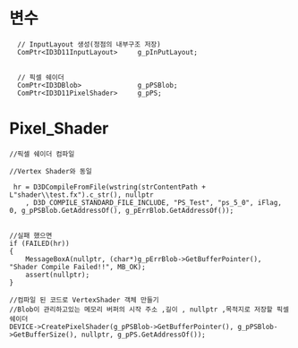 변수
======================
      // InputLayout 생성(정점의 내부구조 저장)
      ComPtr<ID3D11InputLayout>		g_pInPutLayout; 
      
      
      // 픽셀 쉐이더
      ComPtr<ID3DBlob>				g_pPSBlob;
      ComPtr<ID3D11PixelShader>		g_pPS;



Pixel_Shader
=====================

        
  	//픽셀 쉐이더 컴파일
  
    //Vertex Shader와 동일
    
  	 hr = D3DCompileFromFile(wstring(strContentPath + L"shader\\test.fx").c_str(), nullptr
  		, D3D_COMPILE_STANDARD_FILE_INCLUDE, "PS_Test", "ps_5_0", iFlag, 0, g_pPSBlob.GetAddressOf(), g_pErrBlob.GetAddressOf());
  
  
    //실패 했으면
  	if (FAILED(hr))
  	{
  		MessageBoxA(nullptr, (char*)g_pErrBlob->GetBufferPointer(), "Shader Compile Failed!!", MB_OK);
  		assert(nullptr);
  	}
  
  	//컴파일 된 코드로 VertexShader 객체 만들기
  	//Blob이 관리하고있는 메모리 버퍼의 시작 주소 ,길이 , nullptr ,목적지로 저장할 픽셀 쉐이더
  	DEVICE->CreatePixelShader(g_pPSBlob->GetBufferPointer(), g_pPSBlob->GetBufferSize(), nullptr, g_pPS.GetAddressOf());
